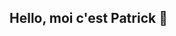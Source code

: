 ## Hello, moi c'est Patrick 👋

<!--

## 🌟 À propos de moi

- 🎓 **Étudiant en reconversion** en Développement Web Fullstack chez Ada Tech School
- 💼 **25 ans d'expérience** dans le secteur bancaire, avec des compétences solides en gestion de projet, résolution de problèmes complexes, et communication.
- 🎯 **Objectif 2024** : Obtenir une alternance en développement web pour mettre en pratique mes nouvelles compétences.
- 🌱 **En formation continue** : J'ai acquis des compétences en HTML, CSS, JavaScript, PHP, MySQL, et bien plus encore.


## 🔧 Compétences Techniques

| Langage/Technologie | Niveau        | Expérience pratique                                   |
| ------------------- | --------------| ------------------------------------------------------|
| **HTML/CSS**        | Débutant      | Création de sites web responsive                      |
| **JavaScript**      | Débutant      | Animation de pages, manipulation du DOM               |
| **PHP/MySQL**       | Débutant      | Création d'un réseau social, gestion des utilisateurs |
| **Docker/Git**      | Débutant      | Utilisation dans divers projets, gestion de versions  |
| **API**             | Débutant      | Intégration d'API dans des applications web           |

## 🚀 Projets Réalisés


### 1. [Rappel Conso](https://github.com/votre-projet/rappel-conso)
- **Technologies :** JavaScript, APIs, Visualisation de données
- **Description :** Interface graphique pour afficher les rappels de produits de consommation.

### 2. [Enter the Spaceship]
- **Technologies :** JavaScript, HTML, CSS
- **Description :** Extension Chrome pour personnaliser la page d’accueil avec des images de la NASA.

### 3. [Réseau Social PHP]
- **Technologies :** PHP, MySQL
- **Description :** Création d’un réseau social avec gestion des utilisateurs et authentification.

## 📫 Contactez-moi

- **LinkedIn :** Patrick Yav (https://www.linkedin.com/in/patrick-yav-19767b32/)
- **Email :** patyavdev@gmail.com

## 🔍 En recherche d'alternance !

Je suis actuellement en recherche d'une alternance en développement web pour 2024. N'hésitez pas à me contacter si mon profil vous intéresse !
